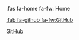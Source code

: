 :fas fa-home fa-fw: Home

[:fab fa-github fa-fw:GitHub](https://github.com/hibbitts-design/docsify-this ':class=navpill')

<a class="navpill" href="https://github.com" target="_blank"><i class="fab fa-github fa-fw"></i>GitHub</a>